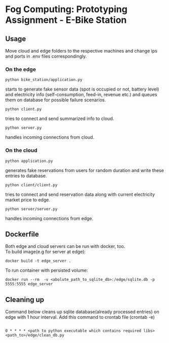 # Fog Computing: Prototyping Assignment - E-Bike Station

## Usage
Move cloud and edge folders to the respective machines and change ips and ports in .env files correspondingly.
### On the edge
```
python bike_station/application.py

```
starts to generate fake sensor data (spot is occupied or not, battery level) and electricity info (self-consumption, feed-in, revenue etc.) and queues them on database for possible failure scenarios.
```
python client.py

```
tries to connect and send summarized info to cloud.

```
python server.py

```
handles incoming connections from cloud.

### On the cloud
```
python application.py

```
generates fake reservations from users for random duration and write these entries to database.
```
python client/client.py

```
tries to connect and send reservation data along with current electricity market price to edge.

```
python server/server.py

```
handles incoming connections from edge.



## Dockerfile
Both edge and cloud servers can be run with docker, too.<br />
To build image(e.g for server at edge):
```
docker build -t edge_server .

```
To run container with persisted volume:
```
docker run --rm  -v <abolute_path_to_sqlite_db>:/edge/sqlite.db -p 5555:5555 edge_server

```


## Cleaning up
Command below cleans up sqlite database(already processed entries) on edge with 1 hour interval.
Add this command to crontab file (crontab -e)
```

0 * * * * <path to python executable which contains required libs> <path_to>/edge/clean_db.py

```
